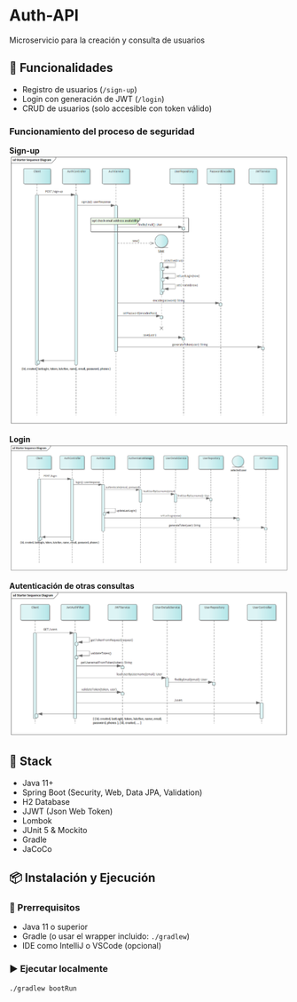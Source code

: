 # Auth-API

Microservicio para la creación y consulta de usuarios

## 📌 Funcionalidades

- Registro de usuarios (`/sign-up`)
- Login con generación de JWT (`/login`)
- CRUD de usuarios (solo accesible con token válido)

### Funcionamiento del proceso de seguridad

**Sign-up**
![sign-up](./misc/sign-up.png)

**Login**
![login](./misc/login.png)

**Autenticación de otras consultas**
![getUsers](./misc/getUsers.png)

## 🚀 Stack

- Java 11+
- Spring Boot (Security, Web, Data JPA, Validation)
- H2 Database
- JJWT (Json Web Token)
- Lombok
- JUnit 5 & Mockito
- Gradle
- JaCoCo

## 📦 Instalación y Ejecución

### 🔧 Prerrequisitos

- Java 11 o superior
- Gradle (o usar el wrapper incluido: `./gradlew`)
- IDE como IntelliJ o VSCode (opcional)

### ▶️ Ejecutar localmente

```bash
./gradlew bootRun
```
